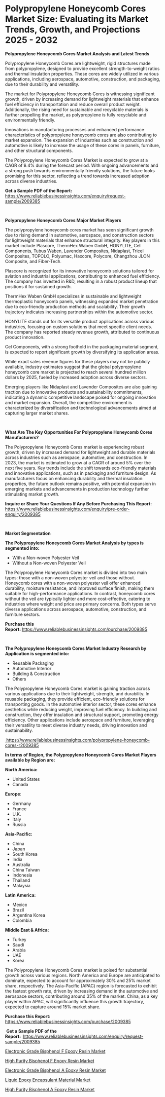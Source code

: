 <p><h1>Polypropylene Honeycomb Cores Market Size: Evaluating its Market Trends, Growth, and Projections 2025 - 2032</h1></p><p><strong>Polypropylene Honeycomb Cores Market Analysis and Latest Trends</strong></p>
<p><p>Polypropylene Honeycomb Cores are lightweight, rigid structures made from polypropylene, designed to provide excellent strength-to-weight ratios and thermal insulation properties. These cores are widely utilized in various applications, including aerospace, automotive, construction, and packaging, due to their durability and versatility. </p><p>The market for Polypropylene Honeycomb Cores is witnessing significant growth, driven by increasing demand for lightweight materials that enhance fuel efficiency in transportation and reduce overall product weight. Additionally, the rising need for sustainable and recyclable materials is further propelling the market, as polypropylene is fully recyclable and environmentally friendly.</p><p>Innovations in manufacturing processes and enhanced performance characteristics of polypropylene honeycomb cores are also contributing to market expansion. The expansion of industries such as construction and automotive is likely to increase the usage of these cores in panels, furniture, and other structural components.</p><p>The Polypropylene Honeycomb Cores Market is expected to grow at a CAGR of 9.4% during the forecast period. With ongoing advancements and a strong push towards environmentally friendly solutions, the future looks promising for this sector, reflecting a trend towards increased adoption across diverse industries.</p></p>
<p><strong>Get a Sample PDF of the Report:&nbsp;</strong> <a href="https://www.reliablebusinessinsights.com/enquiry/request-sample/2009385?utm_campaign=39&utm_medium=2&utm_source=Github&utm_content=ia&utm_term=04042025&utm_id=polypropylene-honeycomb-cores">https://www.reliablebusinessinsights.com/enquiry/request-sample/2009385</a></p>
<p>&nbsp;</p>
<p><strong>Polypropylene Honeycomb Cores Major Market Players</strong></p>
<p><p>The polypropylene honeycomb cores market has seen significant growth due to rising demand in automotive, aerospace, and construction sectors for lightweight materials that enhance structural integrity. Key players in this market include Plascore, ThermHex Waben GmbH, HONYLITE, Cel Components, Tubus Waben, Lavender Composites, Nidaplast, Tricel Composites, TOPOLO, Polyumac, Haxcore, Polycore, Changzhou JLON Composite, and Fiber-Tech.</p><p>Plascore is recognized for its innovative honeycomb solutions tailored for aviation and industrial applications, contributing to enhanced fuel efficiency. The company has invested in R&D, resulting in a robust product lineup that positions it for sustained growth. </p><p>ThermHex Waben GmbH specializes in sustainable and lightweight thermoplastic honeycomb panels, witnessing expanded market penetration due to eco-friendly production methods and scalability. Their growth trajectory indicates increasing partnerships within the automotive sector.</p><p>HONYLITE stands out for its versatile product applications across various industries, focusing on custom solutions that meet specific client needs. The company has reported steady revenue growth, attributed to continuous product innovation.</p><p>Cel Components, with a strong foothold in the packaging material segment, is expected to report significant growth by diversifying its application areas. </p><p>While exact sales revenue figures for these players may not be publicly available, industry estimates suggest that the global polypropylene honeycomb core market is projected to reach several hundred million dollars by 2025, fueled by increased adoption across diverse sectors. </p><p>Emerging players like Nidaplast and Lavender Composites are also gaining traction due to innovative products and sustainability commitments, indicating a dynamic competitive landscape poised for ongoing innovation and market expansion. Overall, the competitive environment is characterized by diversification and technological advancements aimed at capturing larger market shares.</p></p>
<p>&nbsp;</p>
<p><strong>What Are The Key Opportunities For Polypropylene Honeycomb Cores Manufacturers?</strong></p>
<p><p>The Polypropylene Honeycomb Cores market is experiencing robust growth, driven by increased demand for lightweight and durable materials across industries such as aerospace, automotive, and construction. In 2023, the market is estimated to grow at a CAGR of around 5% over the next five years. Key trends include the shift towards eco-friendly materials and innovative applications, such as in packaging and furniture design. As manufacturers focus on enhancing durability and thermal insulation properties, the future outlook remains positive, with potential expansion in emerging markets and advancements in production technology further stimulating market growth.</p></p>
<p><strong>Inquire or Share Your Questions If Any Before Purchasing This Report:</strong> <a href="https://www.reliablebusinessinsights.com/enquiry/pre-order-enquiry/2009385?utm_campaign=39&utm_medium=2&utm_source=Github&utm_content=ia&utm_term=04042025&utm_id=polypropylene-honeycomb-cores">https://www.reliablebusinessinsights.com/enquiry/pre-order-enquiry/2009385</a></p>
<p>&nbsp;</p>
<p><strong>Market Segmentation</strong></p>
<p><strong>The Polypropylene Honeycomb Cores Market Analysis by types is segmented into:</strong></p>
<p><ul><li>With a Non-woven Polyester Veil</li><li>Without a Non-woven Polyester Veil</li></ul></p>
<p><p>The Polypropylene Honeycomb Cores market is divided into two main types: those with a non-woven polyester veil and those without. Honeycomb cores with a non-woven polyester veil offer enhanced durability, moisture resistance, and improved surface finish, making them suitable for high-performance applications. In contrast, honeycomb cores without the veil are typically lighter and more cost-effective, catering to industries where weight and price are primary concerns. Both types serve diverse applications across aerospace, automotive, construction, and furniture sectors.</p></p>
<p><strong>Purchase this Report:&nbsp;</strong><a href="https://www.reliablebusinessinsights.com/purchase/2009385?utm_campaign=39&utm_medium=2&utm_source=Github&utm_content=ia&utm_term=04042025&utm_id=polypropylene-honeycomb-cores">https://www.reliablebusinessinsights.com/purchase/2009385</a></p>
<p>&nbsp;</p>
<p><strong>The Polypropylene Honeycomb Cores Market Industry Research by Application is segmented into:</strong></p>
<p><ul><li>Reusable Packaging</li><li>Automotive Interior</li><li>Building & Construction</li><li>Others</li></ul></p>
<p><p>The Polypropylene Honeycomb Cores market is gaining traction across various applications due to their lightweight, strength, and durability. In reusable packaging, they provide efficient, eco-friendly solutions for transporting goods. In the automotive interior sector, these cores enhance aesthetics while reducing weight, improving fuel efficiency. In building and construction, they offer insulation and structural support, promoting energy efficiency. Other applications include aerospace and furniture, leveraging their versatility to meet diverse industry needs, driving innovation and sustainability.</p></p>
<p><a href="https://www.reliablebusinessinsights.com/polypropylene-honeycomb-cores-r2009385?utm_campaign=39&utm_medium=2&utm_source=Github&utm_content=ia&utm_term=04042025&utm_id=polypropylene-honeycomb-cores">&nbsp;https://www.reliablebusinessinsights.com/polypropylene-honeycomb-cores-r2009385</a></p>
<p><strong>In terms of Region, the Polypropylene Honeycomb Cores Market Players available by Region are:</strong></p>
<p>
    <p> <strong> North America: </strong>
        <ul>
            <li>United States</li>
            <li>Canada</li>
        </ul>
        </p> 
    <p> <strong> Europe: </strong>
        <ul>
            <li>Germany</li>
            <li>France</li>
            <li>U.K.</li>
            <li>Italy</li>
            <li>Russia</li>
        </ul>
        </p> 
    <p> <strong> Asia-Pacific: </strong>
        <ul>
            <li>China</li>
            <li>Japan</li>
            <li>South Korea</li>
            <li>India</li>
            <li>Australia</li>
            <li>China Taiwan</li>
            <li>Indonesia</li>
            <li>Thailand</li>
            <li>Malaysia</li>
        </ul>
        </p> 
    <p> <strong> Latin America: </strong>
        <ul>
            <li>Mexico</li>
            <li>Brazil</li>
            <li>Argentina Korea</li>
            <li>Colombia</li>
        </ul>
        </p> 
    <p> <strong> Middle East & Africa: </strong>
        <ul>
            <li>Turkey</li>
            <li>Saudi</li>
            <li>Arabia</li>
            <li>UAE</li>
            <li>Korea</li>
        </ul>
    </p>
    </p>
<p><p>The Polypropylene Honeycomb Cores market is poised for substantial growth across various regions. North America and Europe are anticipated to dominate, expected to account for approximately 30% and 25% market share, respectively. The Asia-Pacific (APAC) region is forecasted to exhibit the fastest growth rate, driven by increasing demand in the automotive and aerospace sectors, contributing around 35% of the market. China, as a key player within APAC, will significantly influence this growth trajectory, expected to capture around 15% market share.</p></p>
<p><strong>Purchase this Report: </strong><a href="https://www.reliablebusinessinsights.com/purchase/2009385?utm_campaign=39&utm_medium=2&utm_source=Github&utm_content=ia&utm_term=04042025&utm_id=polypropylene-honeycomb-cores">https://www.reliablebusinessinsights.com/purchase/2009385</a></p>
<p>&nbsp;<strong>Get a Sample PDF of the Report:&nbsp;&nbsp;</strong><a href="https://www.reliablebusinessinsights.com/enquiry/request-sample/2009385?utm_campaign=39&utm_medium=2&utm_source=Github&utm_content=ia&utm_term=04042025&utm_id=polypropylene-honeycomb-cores">https://www.reliablebusinessinsights.com/enquiry/request-sample/2009385</a></p>
<p><strong></strong></p>
<p><p><a href="https://github.com/gummaarmel83/Market-Research-Report-List-1/blob/main/electronic-grade-bisphenol-f-epoxy-resin-market.md?utm_campaign=39&utm_medium=2&utm_source=Github&utm_content=ia&utm_term=04042025&utm_id=polypropylene-honeycomb-cores">Electronic Grade Bisphenol F Epoxy Resin Market</a></p><p><a href="https://github.com/uldularido/Market-Research-Report-List-1/blob/main/high-purity-bisphenol-f-epoxy-resin-market.md?utm_campaign=39&utm_medium=2&utm_source=Github&utm_content=ia&utm_term=04042025&utm_id=polypropylene-honeycomb-cores">High Purity Bisphenol F Epoxy Resin Market</a></p><p><a href="https://github.com/widlerumland/Market-Research-Report-List-1/blob/main/electronic-grade-bisphenol-a-epoxy-resin-market.md?utm_campaign=39&utm_medium=2&utm_source=Github&utm_content=ia&utm_term=04042025&utm_id=polypropylene-honeycomb-cores">Electronic Grade Bisphenol A Epoxy Resin Market</a></p><p><a href="https://github.com/akitamegge65/Market-Research-Report-List-1/blob/main/liquid-epoxy-encapsulant-material-market.md?utm_campaign=39&utm_medium=2&utm_source=Github&utm_content=ia&utm_term=04042025&utm_id=polypropylene-honeycomb-cores">Liquid Epoxy Encapsulant Material Market</a></p><p><a href="https://github.com/panciujoslin3/Market-Research-Report-List-1/blob/main/high-purity-bisphenol-a-epoxy-resin-market.md?utm_campaign=39&utm_medium=2&utm_source=Github&utm_content=ia&utm_term=04042025&utm_id=polypropylene-honeycomb-cores">High Purity Bisphenol A Epoxy Resin Market</a></p></p>